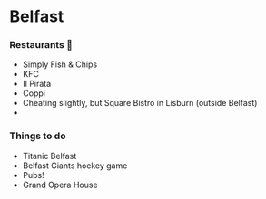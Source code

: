 # Belfast

### Restaurants :pizza:

- Simply Fish & Chips
- KFC
- Il Pirata
- Coppi
- Cheating slightly, but Square Bistro in Lisburn (outside Belfast)
- 
### Things to do
- Titanic Belfast
- Belfast Giants hockey game
- Pubs!
- Grand Opera House
